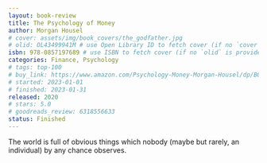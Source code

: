 ```yaml
---
layout: book-review
title: The Psychology of Money
author: Morgan Housel
# cover: assets/img/book_covers/the_godfather.jpg
# olid: OL43499941M # use Open Library ID to fetch cover (if no `cover` is provided)
isbn: 978-0857197689 # use ISBN to fetch cover (if no `olid` is provided, dashes are optional)
categories: Finance, Psychology
# tags: top-100
# buy_link: https://www.amazon.com/Psychology-Money-Morgan-Housel/dp/B09Q68BXWL/ref=bmx_dp_d_sccl_2_37/130-1012338-8927666?pd_rd_w=QtYum&content-id=amzn1.sym.43dd9979-c547-4d63-9aca-cb4cebe845a6&pf_rd_p=43dd9979-c547-4d63-9aca-cb4cebe845a6&pf_rd_r=MW5C1H2A0B1S5GZGSTVZ&pd_rd_wg=8Guaq&pd_rd_r=333bd222-5ceb-4525-bf7c-9966117c9e73&pd_rd_i=B09Q68BXWL&psc=1#detailBullets_feature_div
# started: 2023-01-01
# finished: 2023-01-31
released: 2020
# stars: 5.0
# goodreads_review: 6318556633
status: Finished
---
```


The world is full of obvious things which nobody (maybe but rarely, an individual) by any chance observes.